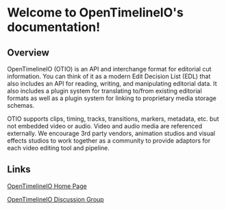 Welcome to OpenTimelineIO's documentation!
==================================================

Overview
--------

OpenTimelineIO (OTIO) is an API and interchange format for editorial cut information. You can think
of it as a modern Edit Decision List (EDL) that also includes an API for reading, writing, and
manipulating editorial data. It also includes a plugin system for translating to/from existing
editorial formats as well as a plugin system for linking to proprietary media storage schemas.

OTIO supports clips, timing, tracks, transitions, markers, metadata, etc. but not embedded video or
audio. Video and audio media are referenced externally. We encourage 3rd party vendors, animation
studios and visual effects studios to work together as a community to provide adaptors for each
video editing tool and pipeline.

Links
---------
[OpenTimelineIO Home Page](http://opentimeline.io/)

[OpenTimelineIO Discussion Group](https://lists.aswf.io/g/otio-discussion)
